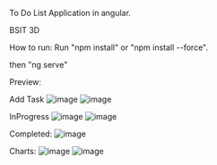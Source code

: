 To Do List Application in angular.

BSIT 3D

How to run:
Run "npm install" or "npm install --force".

then "ng serve"



Preview:

Add Task
![image](https://github.com/user-attachments/assets/419517dc-b058-4cbe-ab4b-66dfeb6ba622)
![image](https://github.com/user-attachments/assets/37077282-bc40-435b-827f-45b1b6f2549c)


InProgress
![image](https://github.com/user-attachments/assets/7fc2330a-d180-4c64-bc05-329610c31918)
![image](https://github.com/user-attachments/assets/f7bca86d-bf67-47cd-afb9-6b2c1d555358)


Completed:
![image](https://github.com/user-attachments/assets/88a9c368-5621-448b-8c32-f18cf591db26)


Charts:
![image](https://github.com/user-attachments/assets/ef49ab83-d5de-41ee-8c12-9adc9f521534)
![image](https://github.com/user-attachments/assets/843ff57c-7933-4cce-9e5e-4ea818066308)
